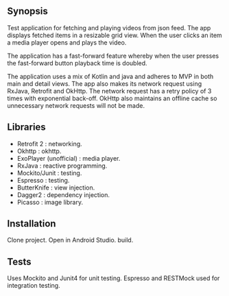 ## Synopsis

Test application for fetching and playing videos from json feed. The app displays fetched items
in a resizable grid view. When the user clicks an item a media player opens and plays the video.

The application has a fast-forward feature whereby when the user presses the fast-forward button playback time is doubled.

The application uses a mix of Kotlin and java and adheres to MVP in both main and detail views.
The app also makes its network request using RxJava, Retrofit and OkHttp. The network request has a retry
policy of 3 times with exponential back-off. OkHttp also maintains an offline cache so unnecessary
network requests will not be made.


## Libraries

* Retrofit 2 : networking.
* Okhttp : okhttp.
* ExoPlayer (unofficial) : media player.
* RxJava : reactive programming.
* Mockito/Junit : testing.
* Espresso : testing.
* ButterKnife : view injection.
* Dagger2 : dependency injection.
* Picasso : image library.


## Installation

Clone project. Open in Android Studio. build.

## Tests

Uses Mockito and Junit4 for unit testing. Espresso and RESTMock used for integration testing.


